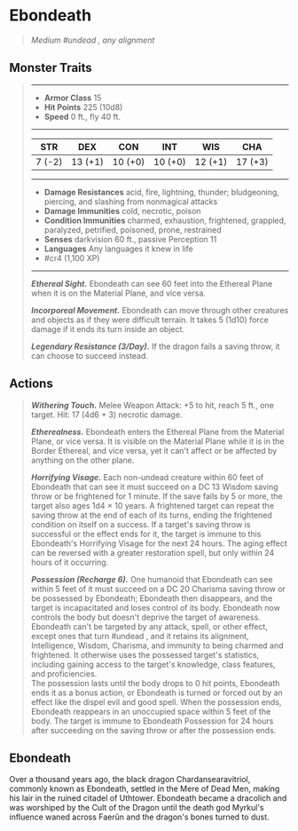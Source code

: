 # Ebondeath
>*Medium #undead , any alignment*
## Monster Traits
>___
>- **Armor Class** 15
>- **Hit Points** 225 (10d8)
>- **Speed** 0 ft., fly 40 ft.
>___
>|STR|DEX|CON|INT|WIS|CHA|
>|:---:|:---:|:---:|:---:|:---:|:---:|
>|7 (-2)|13 (+1)|10 (+0)|10 (+0)|12 (+1)|17 (+3)|
>___
>- **Damage Resistances** acid, fire, lightning, thunder; bludgeoning, piercing, and slashing from nonmagical attacks
>- **Damage Immunities** cold, necrotic, poison
>- **Condition Immunities** charmed, exhaustion, frightened, grappled, paralyzed, petrified, poisoned, prone, restrained
>- **Senses** darkvision 60 ft., passive Perception 11
>- **Languages** Any languages it knew in life
>- #cr4 (1,100 XP)
>___
>***Ethereal Sight.*** Ebondeath can see 60 feet into the Ethereal Plane when it is on the Material Plane, and vice versa.  
>
>***Incorporeal Movement.*** Ebondeath can move through other creatures and objects as if they were difficult terrain. It takes 5 (1d10) force damage if it ends its turn inside an object.  
>
>***Legendary Resistance (3/Day).*** If the dragon fails a saving throw, it can choose to succeed instead.  
>
## Actions
>***Withering Touch.*** Melee Weapon Attack: +5 to hit, reach 5 ft., one target. Hit: 17 (4d6 + 3) necrotic damage.  
>
>***Etherealness.*** Ebondeath enters the Ethereal Plane from the Material Plane, or vice versa. It is visible on the Material Plane while it is in the Border Ethereal, and vice versa, yet it can't affect or be affected by anything on the other plane.  
>
>***Horrifying Visage.*** Each non-undead creature within 60 feet of Ebondeath that can see it must succeed on a DC 13 Wisdom saving throw or be frightened for 1 minute. If the save fails by 5 or more, the target also ages 1d4 × 10 years. A frightened target can repeat the saving throw at the end of each of its turns, ending the frightened condition on itself on a success. If a target's saving throw is successful or the effect ends for it, the target is immune to this Ebondeath's Horrifying Visage for the next 24 hours. The aging effect can be reversed with a greater restoration spell, but only within 24 hours of it occurring.  
>
>***Possession (Recharge 6).*** One humanoid that Ebondeath can see within 5 feet of it must succeed on a DC 20 Charisma saving throw or be possessed by Ebondeath; Ebondeath then disappears, and the target is incapacitated and loses control of its body. Ebondeath now controls the body but doesn't deprive the target of awareness. Ebondeath can't be targeted by any attack, spell, or other effect, except ones that turn #undead , and it retains its alignment, Intelligence, Wisdom, Charisma, and immunity to being charmed and frightened. It otherwise uses the possessed target's statistics, including gaining access to the target's knowledge, class features, and proficiencies.  
>The possession lasts until the body drops to 0 hit points, Ebondeath ends it as a bonus action, or Ebondeath is turned or forced out by an effect like the dispel evil and good spell. When the possession ends, Ebondeath reappears in an unoccupied space within 5 feet of the body. The target is immune to Ebondeath Possession for 24 hours after succeeding on the saving throw or after the possession ends.
## Ebondeath
Over a thousand years ago, the black dragon Chardansearavitriol, commonly known as Ebondeath, settled in the Mere of Dead Men, making his lair in the ruined citadel of Uthtower. Ebondeath became a dracolich and was worshiped by the Cult of the Dragon until the death god Myrkul's influence waned across Faerûn and the dragon's bones turned to dust.